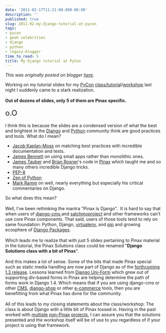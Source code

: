 ```yaml
---
date: '2011-02-17T11:21:00.000-08:00'
description: ''
published: true
slug: 2011-02-my-django-tutorial-at-pycon
tags:
- pycon
- geek celebrities
- django
- python
- legacy-blogger
time_to_read: 5
title: My Django tutorial at PyCon
---
```


*This was originally posted on blogger [here](https://pydanny.blogspot.com/2011/02/my-django-tutorial-at-pycon.html)*.

Working on my tutorial slides for my <a href="http://us.pycon.org/2011">PyCon</a> <a href="http://us.pycon.org/2011/schedule/presentations/111/">class/tutoria</a>l/<a href="http://pydanny.blogspot.com/2011/02/my-pinax-solutions-class-at-pycon-2011.html">workshop</a> last night I suddenly came to a stark realization.<br /><br /><b>Out of dozens of slides, only 5 of them are Pinax specific.</b><br /><br /><span class="Apple-style-span" style="font-size: x-large;">o.O</span><br /><br />I think this is because the slides are a condensed version of what the best and brightest in the <a href="http://djangoproject.com/">Django</a> and <a href="http://python.org/">Python</a> community think are good practices and tools. What do I mean?<br /><ul><li><a href="http://jacobian.org/">Jacob Kaplan-Moss</a> on matching best practices with incredible documentation and tests.</li><li><a href="http://b-list.org/">James Bennett</a>&nbsp;on using small apps rather than monolithic ones.</li><li><a href="http://jtauber.com/">James Tauber</a> and <a href="http://brianrosner.com/">Brian Rosner</a>'s code in <a href="http://pinaxproject.com/">Pinax</a> which taught me and so many others incredible Django tricks.</li><li><a href="http://www.python.org/dev/peps/pep-0008/">PEP-8</a></li><li><a href="http://www.python.org/dev/peps/pep-0020/">Zen of Python</a></li><li><a href="http://compoundthinking.com/blog/index.php/about/">Mark Ramm</a>&nbsp;on well, nearly everything but especially his critical commentaries on Django.</li></ul>So what does this mean?<br /><br />Well, I've been rethinking the mantra "Pinax is Django". &nbsp;It is hard to say that when users of <a href="http://django-cms.org/">django-cms </a>and <a href="http://satchmoproject.com/">satchmoproject</a> and other frameworks can't use core Pinax components. That said, users of those tools tend to rely on same foundation: Python, Django, <a href="http://virtualenv.openplans.org/">virtualenv</a>, and <a href="http://pip.openplans.org/">pip</a> and growing ecosphere of <a href="http://djangopackages.com/">Django Packages</a>.<br /><br />Which leads me to realize that with just 5 slides pertaining to Pinax material in the tutorial, the Pinax Solutions class could be renamed "<b>Django Solutions class with a bit of Pinax</b>".<br /><br />And this makes a lot of sense. Some of the bits that made Pinax special such as static media handling are now part of Django as of the <a href="http://docs.djangoproject.com/en/dev/releases/1.3/#extended-static-files-handling">forthcoming 1.3 release</a>. Lessons learned from <a href="https://github.com/pydanny/django-uni-form">Django Uni-Form</a> which grew out of supporting div-based forms in Pinax are helping determine the path of forms work in Django 1.4. Which means that if you are using django-cms or other <a href="http://www.djangopackages.com/grids/g/cms/">CMS</a>, <a href="http://django-shop.org/">django-shop</a> or other <a href="http://www.djangopackages.com/grids/g/ecommerce/">e-commerce</a> tools, then you are benefitting from what Pinax has done for the community.<br /><br />All of this leads to my closing statements about the class/workshop: The class is about Django with a little bit of Pinax tossed in. Having in the past worked with <a href="http://storymarket.com/">multiple</a> <a href="http://science.nasa.gov/">non-Pinax</a> <a href="http://cartwheelweb.com/">projects</a>, I can assure you that the solutions presented and the workshop itself will be of use to you regardless of if your project is using that framework.